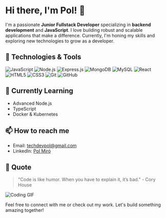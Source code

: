# Hi there, I'm Pol! 👋

I'm a passionate **Junior Fullstack Developer** specializing in **backend development** and **JavaScript**. I love building robust and scalable applications that make a difference. Currently, I'm honing my skills and exploring new technologies to grow as a developer.

## 🔧 Technologies & Tools

![JavaScript](https://img.shields.io/badge/JavaScript-F7DF1E?style=flat-square&logo=javascript&logoColor=black)
![Node.js](https://img.shields.io/badge/Node.js-339933?style=flat-square&logo=node.js&logoColor=white)
![Express.js](https://img.shields.io/badge/Express.js-000000?style=flat-square&logo=express&logoColor=white)
![MongoDB](https://img.shields.io/badge/MongoDB-4EA94B?style=flat-square&logo=mongodb&logoColor=white)
![MySQL](https://img.shields.io/badge/MySQL-4479A1?style=flat-square&logo=mysql&logoColor=white)
![React](https://img.shields.io/badge/React-61DAFB?style=flat-square&logo=react&logoColor=black)
![HTML5](https://img.shields.io/badge/HTML5-E34F26?style=flat-square&logo=html5&logoColor=white)
![CSS3](https://img.shields.io/badge/CSS3-1572B6?style=flat-square&logo=css3&logoColor=white)
![Git](https://img.shields.io/badge/Git-F05032?style=flat-square&logo=git&logoColor=white)
![GitHub](https://img.shields.io/badge/GitHub-181717?style=flat-square&logo=github&logoColor=white)


## 🌱 Currently Learning

- Advanced Node.js
- TypeScript
- Docker & Kubernetes

## 📫 How to reach me

- Email: [techdevpol@gmail.com](mailto:techdevpol@gmail.com)
- LinkedIn: [Pol Miró](https://www.linkedin.com/in/pol-miró/)

## 💬 Quote

> "Code is like humor. When you have to explain it, it’s bad." - Cory House

![Coding GIF](https://your-image-url.com/coding-gif.gif)

Feel free to connect with me or check out my work. Let's build something amazing together!

